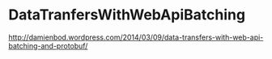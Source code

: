 DataTranfersWithWebApiBatching
==============================
http://damienbod.wordpress.com/2014/03/09/data-transfers-with-web-api-batching-and-protobuf/
